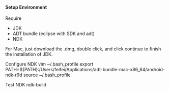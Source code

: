 #### Setup Environment
Require
* JDK
* ADT bundle (eclipse with SDK and adt)
* NDK

For Mac, just download the .dmg, double click, and click continue to finish the installation of JDK.

Configure NDK
	vim ~/.bash_profile
	export PATH=${PATH}:/Users/feifei/Applications/adt-bundle-mac-x86_64/android-ndk-r9d
	source ~/.bash_profile 

Test NDK
	ndk-build
